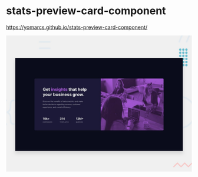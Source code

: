 # stats-preview-card-component

https://yomarcs.github.io/stats-preview-card-component/

![Design preview for the Stats preview card component coding challenge](./images/desktop-preview.jpg)

